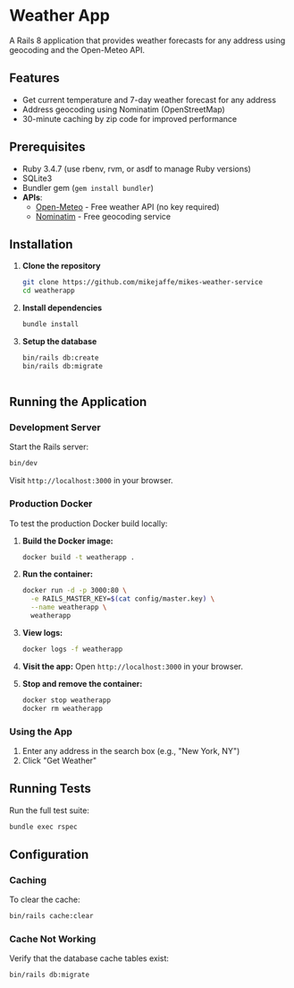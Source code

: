 # Weather App

A Rails 8 application that provides weather forecasts for any address using geocoding and the Open-Meteo API.

## Features

- Get current temperature and 7-day weather forecast for any address
- Address geocoding using Nominatim (OpenStreetMap)
- 30-minute caching by zip code for improved performance

## Prerequisites

- Ruby 3.4.7 (use rbenv, rvm, or asdf to manage Ruby versions)
- SQLite3
- Bundler gem (`gem install bundler`)
- **APIs**: 
  - [Open-Meteo](https://open-meteo.com/) - Free weather API (no key required)
  - [Nominatim](https://nominatim.org/) - Free geocoding service

## Installation

1. **Clone the repository**
   ```bash
   git clone https://github.com/mikejaffe/mikes-weather-service
   cd weatherapp
   ```

2. **Install dependencies**
   ```bash
   bundle install
   ```

3. **Setup the database**
   ```bash
   bin/rails db:create
   bin/rails db:migrate
   ```
   ```

## Running the Application

### Development Server

Start the Rails server:
```bash
bin/dev
```

Visit `http://localhost:3000` in your browser.

### Production Docker

To test the production Docker build locally:

1. **Build the Docker image:**
   ```bash
   docker build -t weatherapp .
   ```

2. **Run the container:**
   ```bash
   docker run -d -p 3000:80 \
     -e RAILS_MASTER_KEY=$(cat config/master.key) \
     --name weatherapp \
     weatherapp
   ```

3. **View logs:**
   ```bash
   docker logs -f weatherapp
   ```

4. **Visit the app:**
   Open `http://localhost:3000` in your browser.

5. **Stop and remove the container:**
   ```bash
   docker stop weatherapp
   docker rm weatherapp
   ```

### Using the App

1. Enter any address in the search box (e.g., "New York, NY")
2. Click "Get Weather"

## Running Tests

Run the full test suite:
```bash
bundle exec rspec
```

## Configuration

### Caching

To clear the cache:
```bash
bin/rails cache:clear
```

### Cache Not Working

Verify that the database cache tables exist:
```bash
bin/rails db:migrate
```